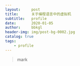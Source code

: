 ```yaml
---
layout:     post
title:      关于编程语言中的虚拟机
subtitle:   profile
date:       2020-01-05
author:     bbkgl
header-img: img/post-bg-0002.jpg
catalog: true
tags:
    - profile
---
```


>mark

